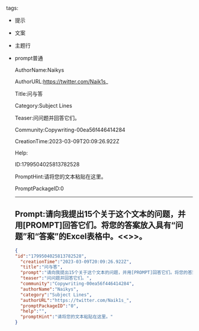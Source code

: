   tags: 
- 提示
- 文案
- 主题行
- prompt普通

  AuthorName:Naikys

  AuthorURL:https://twitter.com/Naik1s_

  Title:问与答

  Category:Subject Lines

  Teaser:问问题并回答它们。

  Community:Copywriting-00ea56f446414284

  CreationTime:2023-03-09T20:09:26.922Z

  Help:

  ID:1799504025813782528

  PromptHint:请将您的文本粘贴在这里。

  PromptPackageID:0

  ---

  ## Prompt:请向我提出15个关于这个文本的问题，并用[PROMPT]回答它们。将您的答案放入具有“问题”和“答案”的Excel表格中。<<<TARGETLANGUAGE>>>。

  ```json
  {
  "id":"1799504025813782528",
    "creationTime":"2023-03-09T20:09:26.922Z",
    "title":"问与答",
    "prompt":"请向我提出15个关于这个文本的问题，并用[PROMPT]回答它们。将您的答案放入具有“问题”和“答案”的Excel表格中。<<<TARGETLANGUAGE>>>。",
    "teaser":"问问题并回答它们。",
    "community":"Copywriting-00ea56f446414284",
    "authorName":"Naikys",
    "category":"Subject Lines",
    "authorURL":"https://twitter.com/Naik1s_",
    "promptPackageID":"0",
    "help":"",
    "promptHint":"请将您的文本粘贴在这里。"
  }
  ```
